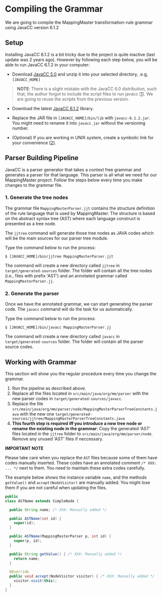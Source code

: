 # Compiling the Grammar

We are going to compile the MappingMaster transformation-rule grammar using JavaCC version 6.1.2

## Setup

Installing JavaCC 6.1.2 is a bit tricky due to the project is quite inactive (last update was 2 years ago). However by following each step below, you will be able to run JavaCC 6.1.2 in your computer:

* Download [JavaCC 5.0](https://java.net/projects/javacc/downloads/download/javacc-5.0.zip) and unzip it into your selected directory, .e.g, `[JAVACC_HOME]`

> **NOTE**: There is a slight mistake with the JavaCC 6.0 distribution, such that, the author forgot to include the script files to run javacc [[1](http://stackoverflow.com/questions/18674474/setting-javacc-to-work-with-command-prompt)]. We are going to reuse the scripts from the previous version.

* Download the latest [JavaCC 6.1.2](https://java.net/projects/javacc/downloads/download/releases/Release%206.1.2/javacc-6.1.2.jar) library.

* Replace the JAR file in `[JAVACC_HOME]/bin/lib` with `javacc-6.1.2.jar`. You might need to rename it into `javacc.jar` without the versioning number.

* (Optional) If you are working in UNIX system, create a symbolic link for your convenience [[2](http://stackoverflow.com/questions/1951742/how-to-symlink-a-file-in-linux)].

## Parser Building Pipeline

JavaCC is a parser generator that takes a context free grammar and generates a parser for that language. This parser is all what we need for our MappingMaster project. Follow the steps below every time you make changes to the grammar file.

### 1. Generate the tree nodes

The grammar file `MappingMasterParser.jjt` contains the structure definition of the rule language that is used by MappingMaster. The structure is based on the abstract syntax tree (AST) where each language construct is presented as a tree node.

The `jjtree` command will generate those tree nodes as JAVA codes which will be the main sources for our parser tree module.

Type the command below to run the process:

```
$ [JAVACC_HOME]/bin/jjtree MappingMasterParser.jjt
```

The command will create a new directory called `jjtree` in `target/generated-sources` folder. The folder will contain all the tree nodes (i.e., files with prefix 'AST') and an annotated grammar called `MappingMasterParser.jj`.


### 2. Generate the parser

Once we have the annotated grammar, we can start generating the parser code. The `javacc` command will do the task for us automatically.

Type the command below to run the process:

```
$ [JAVACC_HOME]/bin/javacc MappingMasterParser.jj
```

The command will create a new directory called `javacc` in `target/generated-sources` folder. The folder will contain all the parser source codes.

## Working with Grammar

This section will show you the regular procedure every time you change the grammar.

1. Run the pipeline as described above.
2. Replace all the files located in `src/main/java/org/mm/parser` with the new parser codes in `target/generated-sources/javacc`.
3. Replace the file `src/main/java/org/mm/parser/node/MappingMasterParserTreeConstants.java` with the new one `target/generated-sources/jjtree/MappingMasterParserTreeConstants.java`
4. **This fourth step is required iff you introduce a new tree node or rename the existing node in the grammar**: Copy the generated 'AST' files located in the `jjtree` folder to `src/main/java/org/mm/parser/node`. Remove any unused 'AST' files if neccessary.

**IMPORTANT NOTE**

Please take care when you replace the `AST` files because some of them have codes manually inserted. These codes have an annotated comment `/* XXX: ... */` next to them. You need to maintain these extra codes carefully.

The example below shows the instance variable `name`, and the methods `getValue()` and `accept(NodeVisitor)` are manually added. You might lose them if you are not careful when updating the files.
```java
public
class ASTName extends SimpleNode {

  public String name; /* XXX: Manually added */

  public ASTName(int id) {
    super(id);
  }

  public ASTName(MappingMasterParser p, int id) {
    super(p, id);
  }

  public String getValue() { /* XXX: Manually added */
    return name;
  }

  @Override
  public void accept(NodeVisitor visitor) { /* XXX: Manually added */
    visitor.visit(this);
  }
}
```
